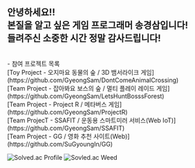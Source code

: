 안녕하세요!! <br>
본질을 알고 싶은 게임 프로그래머 송경삼입니다!<br>
들려주신 소중한 시간 정말 감사드립니다!
---
<br>
- 참여 프로젝트 목록 <br/>
[Toy Project - 오지마요 동물의 숲 / 3D 뱀서라이크 게임](https://github.com/GyeongSam/DontComeAnimalCrossing)<br/>
[Team Project - 잡아봐요 보스의 숲 / 멀티 플레이 레이드 게임](https://github.com/GyeongSam/LetsHuntBosssForest)<br/>
[Team Project - Project R / 메타버스 게임](https://github.com/GyeongSam/ProjectR)<br/>
[Team ProjecT - SSAFIT / 운동용 스마트미러 서비스(Web IoT)](https://github.com/GyeongSam/SSAFIT)<br/>
[Team Project - GG / 영화 추천 사이트(Web)](https://github.com/SuGyoungIn/GG)<br/>

![Solved.ac Profile](http://mazassumnida.wtf/api/v2/generate_badge?boj=rud7tka)
![Sovled.ac Weed](https://mazandi.herokuapp.com/api?handle=rud7tka&theme=warm)
